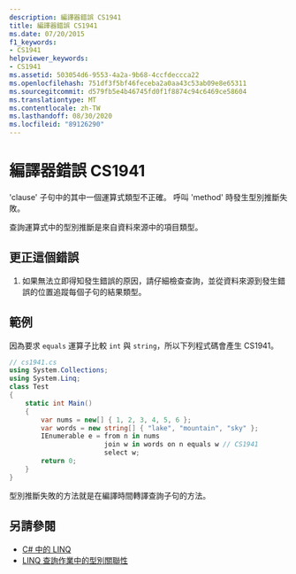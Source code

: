 ```yaml
---
description: 編譯器錯誤 CS1941
title: 編譯器錯誤 CS1941
ms.date: 07/20/2015
f1_keywords:
- CS1941
helpviewer_keywords:
- CS1941
ms.assetid: 503054d6-9553-4a2a-9b68-4ccfdeccca22
ms.openlocfilehash: 751df3f5bf46feceba2a0aa43c53ab09e8e65311
ms.sourcegitcommit: d579fb5e4b46745fd0f1f8874c94c6469ce58604
ms.translationtype: MT
ms.contentlocale: zh-TW
ms.lasthandoff: 08/30/2020
ms.locfileid: "89126290"
---
```

# <a name="compiler-error-cs1941"></a>編譯器錯誤 CS1941

'clause' 子句中的其中一個運算式類型不正確。 呼叫 'method' 時發生型別推斷失敗。  
  
查詢運算式中的型別推斷是來自資料來源中的項目類型。  
  
## <a name="to-correct-this-error"></a>更正這個錯誤
  
1. 如果無法立即得知發生錯誤的原因，請仔細檢查查詢，並從資料來源到發生錯誤的位置追蹤每個子句的結果類型。  
  
## <a name="example"></a>範例

因為要求 `equals` 運算子比較 `int` 與 `string`，所以下列程式碼會產生 CS1941。  

```csharp
// cs1941.cs  
using System.Collections;  
using System.Linq;  
class Test  
{  
    static int Main()  
    {  
        var nums = new[] { 1, 2, 3, 4, 5, 6 };  
        var words = new string[] { "lake", "mountain", "sky" };  
        IEnumerable e = from n in nums  
                        join w in words on n equals w // CS1941  
                        select w;  
        return 0;  
    }  
}  
```

型別推斷失敗的方法就是在編譯時間轉譯查詢子句的方法。  
  
## <a name="see-also"></a>另請參閱

- [C# 中的 LINQ](../../linq/index.md)
- [LINQ 查詢作業中的型別關聯性](../../programming-guide/concepts/linq/type-relationships-in-linq-query-operations.md)
